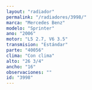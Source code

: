 ```yaml
---
layout: "radiador"
permalink: "/radiadores/3998/"
marca: "Mercedes Benz"
modelo: "Sprinter"
ano: "2006"
motor: "L5 2.7, V6 3.5"
transmision: "Estándar"
parte: "40056"
clima: "Con clima"
alto: "26 3/4"
ancho: "16"
observaciones: ""
id: "3998"
---
```


